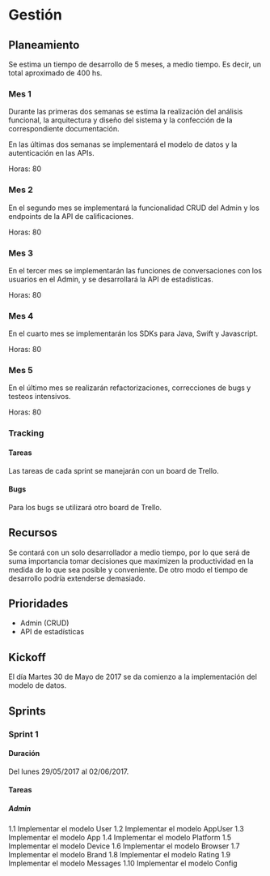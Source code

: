 # Gestión

## Planeamiento

Se estima un tiempo de desarrollo de 5 meses, a medio tiempo. Es decir, un total aproximado de 400 hs.

### Mes 1

Durante las primeras dos semanas se estima la realización del análisis funcional, la arquitectura y diseño del sistema y la confección de la correspondiente documentación.

En las últimas dos semanas se implementará el modelo de datos y la autenticación en las APIs.

Horas: 80

### Mes 2

En el segundo mes se implementará la funcionalidad CRUD del Admin y los endpoints de la API de calificaciones.

Horas: 80

### Mes 3

En el tercer mes se implementarán las funciones de conversaciones con los usuarios en el Admin, y se desarrollará la API de estadísticas.

Horas: 80

### Mes 4

En el cuarto mes se implementarán los SDKs para Java, Swift y Javascript.

Horas: 80

### Mes 5

En el último mes se realizarán refactorizaciones, correcciones de bugs y testeos intensivos.

Horas: 80

### Tracking

#### Tareas

Las tareas de cada sprint se manejarán con un board de Trello.

#### Bugs

Para los bugs se utilizará otro board de Trello.

## Recursos

Se contará con un solo desarrollador a medio tiempo, por lo que será de suma importancia tomar decisiones que maximizen la productividad en la medida de lo que sea posible y conveniente. De otro modo el tiempo de desarrollo podría extenderse demasiado.

## Prioridades

- Admin (CRUD)
- API de estadísticas

## Kickoff

El día Martes 30 de Mayo de 2017 se da comienzo a la implementación del modelo de datos.

## Sprints

### Sprint 1

#### Duración

Del lunes 29/05/2017 al 02/06/2017.

#### Tareas

##### Admin

1.1 Implementar el modelo User
1.2 Implementar el modelo AppUser
1.3 Implementar el modelo App
1.4 Implementar el modelo Platform
1.5 Implementar el modelo Device
1.6 Implementar el modelo Browser
1.7 Implementar el modelo Brand
1.8 Implementar el modelo Rating
1.9 Implementar el modelo Messages
1.10 Implementar el modelo Config